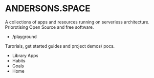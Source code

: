 # ANDERSONS.SPACE
A collections of apps and resources running on serverless architecture. Priorotising Open Source and free software.
- /playground

Turorials, get started guides and project demos/ pocs.
- Library Apps
- Habits
- Goals
- Home

